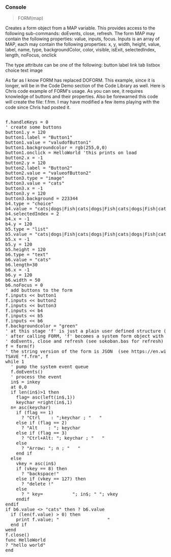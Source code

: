 ### Console

> FORM(map)

Creates a form object from a MAP variable. This provides access to the following sub-commands: doEvents, close, refresh. The form MAP may contain the following properties: value, inputs, focus. Inputs is an array of MAP, each may contain the following properties: x, y, width, height, value, label, name, type, backgroundColor, color, visible, isExit, selectedIndex, length, noFocus, onclick


The type attribute can be one of the following:
button
label
link
tab
listbox
choice
text
image

As far as I know FORM has replaced DOFORM. This example, since it is longer,  will be in the Code Demo section of the Code Library as well.
Here is Chris code example of FORM's usage. As you can see, it requires knowledge of buttons and their properties. Also be forewarned this code will create the file: f.frm. I may have modified a few items playing with the code since Chris had posted it.
<pre>

f.handleKeys = 0
' create some buttons
button1.y = 120
button1.label = "Button1"
button1.value = "valudofButton1"
button1.backgroundcolor = rgb(255,0,0)
button1.onclick = HelloWorld 'this prints on load
button2.x = -1
button2.y = 120
button2.label = "Button2"
button2.value = "valueofButton2"
button3.type = "image"
button3.value = "cats"
button3.x = -1
button3.y = 120
button3.background = 223344
b4.type = "choice"
b4.value = "cats|dogs|Fish|cats|dogs|Fish|cats|dogs|Fish|cats|dogs|Fish"
b4.selectedIndex = 2
b4.x = -1
b4.y = 120
b5.type = "list"
b5.value = "cats|dogs|Fish|cats|dogs|Fish|cats|dogs|Fish|cats|dogs|Fish|end|lol"
b5.x = -1
b5.y = 120
b5.height = 120
b6.type = "text"
b6.value = "cats"
b6.length=30
b6.x = -1
b6.y = 120
b6.width = 50
b6.noFocus = 0
' add buttons to the form
f.inputs << button1
f.inputs << button2
f.inputs << button3
f.inputs << b4
f.inputs << b5
f.inputs << b6
f.backgroundcolor = "green"
' at this stage 'f' is just a plain user defined structure (map)
' after calling FORM, 'f' becomes a system form object with three special functions
' doEvents, close and refresh (see sokoban.bas for refresh)
f = form(f)
' the string version of the form is JSON  (see https://en.wikipedia.org/wiki/JSON)
TSAVE "f.frm", f
while 1
  ' pump the system event queue
  f.doEvents()
  ' process the event
  in$ = inkey
  at 0,0
  if len(in$)>1 then
    flag= asc(left(in$,1))
    keychar =right(in$,1)
  n= asc(keychar)
    if (flag == 1)
      ? "Ctrl    : ";keychar ; "   "
    else if (flag == 2)
      ? "Alt    : "; keychar
    else if (flag == 3)
      ? "Ctrl+Alt: "; keychar ; "   "
    else
      ? "Arrow: "; n ; "   "
    end if
  else
    vkey = asc(in$)
    if (vkey == 8) then
      ? "backspace!"
    else if (vkey == 127) then
      ? "delete !"
    else
      ? " key=           "; in$; " "; vkey
    endif
endif
if b6.value <> "cats" then ? b6.value
  if (len(f.value) > 0) then
    print f.value; "                  "
  end if
wend
f.close()
func HelloWorld
? "hello world"
end

</pre>


